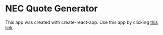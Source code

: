 # NEC Quote Generator

This app was created with create-react-app. Use this app by clicking [this link](https://alistairvu.github.io/nec-quotes).
